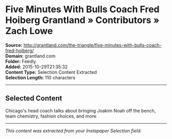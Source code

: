 # Five Minutes With Bulls Coach Fred Hoiberg Grantland » Contributors » Zach Lowe

**Source:** http://grantland.com/the-triangle/five-minutes-with-bulls-coach-fred-hoiberg/  
**Domain:** grantland.com  
**Folder:** Feedly  
**Added:** 2015-10-29T21:35:32  
**Content Type:** Selection Content Extracted  
**Selection Length:** 110 characters  


---

## Selected Content

Chicago's head coach talks about bringing Joakim Noah off the bench, team chemistry, fashion choices, and more

---

*This content was extracted from your Instapaper Selection field.*